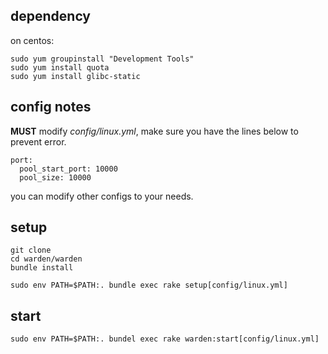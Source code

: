 ## dependency

on centos:

    sudo yum groupinstall "Development Tools"
    sudo yum install quota
    sudo yum install glibc-static

## config notes

**MUST** modify *config/linux.yml*, make sure you have the lines below to prevent error.

    port:
      pool_start_port: 10000
      pool_size: 10000
      
you can modify other configs to your needs.


## setup

    git clone
    cd warden/warden
    bundle install

    sudo env PATH=$PATH:. bundle exec rake setup[config/linux.yml]

## start 

    sudo env PATH=$PATH:. bundel exec rake warden:start[config/linux.yml]

